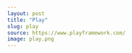 ```yaml
---
layout: post
title: "Play"
slug: play
source: https://www.playframework.com/
image: play.png
---
```


